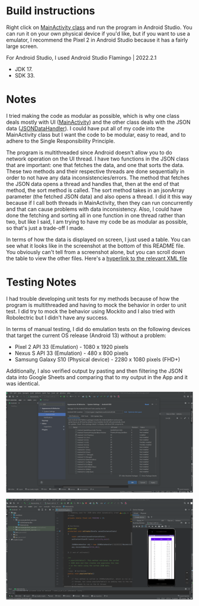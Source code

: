 # Build instructions

Right click on [MainActivity class](https://github.com/gcmaidana/fetch-exercise/blob/master/app/src/main/java/com/example/fetch_exercise/MainActivity.java) and run the program in Android Studio.
You can run it on your own physical device if you'd like, but
if you want to use a emulator, I recommend the Pixel 2 in Android Studio
because it has a fairly large screen.

For Android Studio, I used Android Studio Flamingo | 2022.2.1
- JDK 17.
- SDK 33.

# Notes

I tried making the code as modular as possible, which is why one class deals mostly with UI ([MainActivity](https://github.com/gcmaidana/fetch-exercise/blob/master/app/src/main/java/com/example/fetch_exercise/MainActivity.java)) and the other class deals with the JSON data ([JSONDataHandler](https://github.com/gcmaidana/fetch-exercise/blob/master/app/src/main/java/com/example/fetch_exercise/JSONDataHandler.java)). I could have put all of my code into the MainActivity class but I want the code to be modular, easy to read, and to adhere to the Single Responsibility Principle. 

The program is multithreaded since Android doesn't allow you to do network operation on the UI thread. I have two functions in the JSON class that are important: one that fetches the data, and one that sorts the data. These two methods and their respective threads are done sequentially in order to not have any data inconsistencies/errors. The method that fetches the JSON data opens a thread and handles that, then at the end of that method, the sort method is called. The sort method takes in an jsonArray parameter (the fetched JSON data) and also opens a thread. I did it this way because if I call both threads in MainActivity, then they can run concurrently and that can cause problems with data inconsistency. Also, I could have done the fetching and sorting all in one function in one thread rather than two, but like I said, I am trying to have my code be as modular as possible, so that's just a trade-off I made.

In terms of how the data is displayed on screen, I just used a table. You can see what it looks like in the screenshot at the bottom of this README file. You obviously can't tell from a screenshot alone, but you can scroll down the table to view the other files. Here's a [hyperlink to the relevant XML file](https://github.com/gcmaidana/fetch-exercise/blob/master/app/src/main/res/layout/activity_main.xml)

# Testing Notes
I had trouble developing unit tests for my methods because of how the program is multithreaded and having to mock the behavior in order to unit test. I did try to mock the behavior using Mockito and I also tried with Robolectric but I didn't have any success.


In terms of manual testing, I did do emulation tests on the following devices that target the current OS release (Android 13) without a problem:

- Pixel 2 API 33 (Emulation) - 1080 x 1920 pixels
- Nexus S API 33 (Emulation) - 480 x 800 pixels
- Samsung Galaxy S10 (Physical device) - 2280 x 1080 pixels (FHD+)

Additionally, I also verified output by pasting and then filtering the JSON data into Google Sheets and comparing that to my output in the App and it was identical.


![Screenshot1](sdkscreenshot.png)

![Screenshot2](emulator.png)
